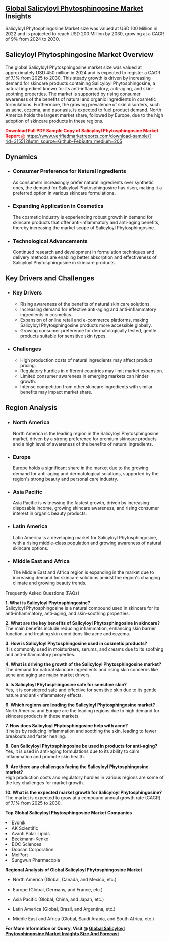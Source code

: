 <h2><a href="https://www.verifiedmarketreports.com/download-sample/?rid=315512&amp;utm_source=Github&amp;utm_medium=205" target="_blank">Global Salicyloyl Phytosphingosine Market</a> Insights</h2><p>Salicyloyl Phytosphingosine Market size was valued at USD 100 Million in 2022 and is projected to reach USD 200 Million by 2030, growing at a CAGR of 9% from 2024 to 2030.</p><p> <h2>Salicyloyl Phytosphingosine Market Overview</h2> <p>The global Salicyloyl Phytosphingosine market size was valued at approximately USD 450 million in 2024 and is expected to register a CAGR of 7.1% from 2025 to 2030. This steady growth is driven by increasing demand for skincare products containing Salicyloyl Phytosphingosine, a natural ingredient known for its anti-inflammatory, anti-aging, and skin-soothing properties. The market is supported by rising consumer awareness of the benefits of natural and organic ingredients in cosmetic formulations. Furthermore, the growing prevalence of skin disorders, such as acne, eczema, and psoriasis, is expected to fuel product demand. North America holds the largest market share, followed by Europe, due to the high adoption of skincare products in these regions.</p> <p><p><span class=""><span style="color: #ff0000;"><strong>Download Full PDF Sample Copy of Salicyloyl Phytosphingosine Market Report</strong> @ </span><a href="https://www.verifiedmarketreports.com/download-sample/?rid=315512&amp;utm_source=Github-Feb&amp;utm_medium=205" target="_blank">https://www.verifiedmarketreports.com/download-sample/?rid=315512&amp;utm_source=Github-Feb&amp;utm_medium=205</a></span></p></p> <h2>Dynamics</h2> <ul> <li><h3>Consumer Preference for Natural Ingredients</h3> As consumers increasingly prefer natural ingredients over synthetic ones, the demand for Salicyloyl Phytosphingosine has risen, making it a preferred option in various skincare formulations.</li> <li><h3>Expanding Application in Cosmetics</h3> The cosmetic industry is experiencing robust growth in demand for skincare products that offer anti-inflammatory and anti-aging benefits, thereby increasing the market scope of Salicyloyl Phytosphingosine.</li> <li><h3>Technological Advancements</h3> Continued research and development in formulation techniques and delivery methods are enabling better absorption and effectiveness of Salicyloyl Phytosphingosine in skincare products.</li> </ul> <h2>Key Drivers and Challenges</h2> <ul> <li><h3>Key Drivers</h3> <ul> <li>Rising awareness of the benefits of natural skin care solutions.</li> <li>Increasing demand for effective anti-aging and anti-inflammatory ingredients in cosmetics.</li> <li>Expansion of online retail and e-commerce platforms, making Salicyloyl Phytosphingosine products more accessible globally.</li> <li>Growing consumer preference for dermatologically tested, gentle products suitable for sensitive skin types.</li> </ul> </li> <li><h3>Challenges</h3> <ul> <li>High production costs of natural ingredients may affect product pricing.</li> <li>Regulatory hurdles in different countries may limit market expansion.</li> <li>Limited consumer awareness in emerging markets can hinder growth.</li> <li>Intense competition from other skincare ingredients with similar benefits may impact market share.</li> </ul> </li> </ul> <h2>Region Analysis</h2> <ul> <li><h3>North America</h3> North America is the leading region in the Salicyloyl Phytosphingosine market, driven by a strong preference for premium skincare products and a high level of awareness of the benefits of natural ingredients.</li> <li><h3>Europe</h3> Europe holds a significant share in the market due to the growing demand for anti-aging and dermatological solutions, supported by the region's strong beauty and personal care industry.</li> <li><h3>Asia Pacific</h3> Asia Pacific is witnessing the fastest growth, driven by increasing disposable income, growing skincare awareness, and rising consumer interest in organic beauty products.</li> <li><h3>Latin America</h3> Latin America is a developing market for Salicyloyl Phytosphingosine, with a rising middle-class population and growing awareness of natural skincare options.</li> <li><h3>Middle East and Africa</h3> The Middle East and Africa region is expanding in the market due to increasing demand for skincare solutions amidst the region's changing climate and growing beauty trends.</li> </ul> <p>Frequently Asked Questions (FAQs)</p> <p><strong>1. What is Salicyloyl Phytosphingosine?</strong><br> Salicyloyl Phytosphingosine is a natural compound used in skincare for its anti-inflammatory, anti-aging, and skin-soothing properties.</p> <p><strong>2. What are the key benefits of Salicyloyl Phytosphingosine in skincare?</strong><br> The main benefits include reducing inflammation, enhancing skin barrier function, and treating skin conditions like acne and eczema.</p> <p><strong>3. How is Salicyloyl Phytosphingosine used in cosmetic products?</strong><br> It is commonly used in moisturizers, serums, and creams due to its soothing and anti-inflammatory properties.</p> <p><strong>4. What is driving the growth of the Salicyloyl Phytosphingosine market?</strong><br> The demand for natural skincare ingredients and rising skin concerns like acne and aging are major market drivers.</p> <p><strong>5. Is Salicyloyl Phytosphingosine safe for sensitive skin?</strong><br> Yes, it is considered safe and effective for sensitive skin due to its gentle nature and anti-inflammatory effects.</p> <p><strong>6. Which regions are leading the Salicyloyl Phytosphingosine market?</strong><br> North America and Europe are the leading regions due to high demand for skincare products in these markets.</p> <p><strong>7. How does Salicyloyl Phytosphingosine help with acne?</strong><br> It helps by reducing inflammation and soothing the skin, leading to fewer breakouts and faster healing.</p> <p><strong>8. Can Salicyloyl Phytosphingosine be used in products for anti-aging?</strong><br> Yes, it is used in anti-aging formulations due to its ability to calm inflammation and promote skin health.</p> <p><strong>9. Are there any challenges facing the Salicyloyl Phytosphingosine market?</strong><br> High production costs and regulatory hurdles in various regions are some of the key challenges for market growth.</p> <p><strong>10. What is the expected market growth for Salicyloyl Phytosphingosine?</strong><br> The market is expected to grow at a compound annual growth rate (CAGR) of 7.1% from 2025 to 2030.</p> </p><p><strong>Top Global Salicyloyl Phytosphingosine Market Companies</strong></p><div data-test-id=""><p><li>Evonik</li><li> AK Scientific</li><li> Avanti Polar Lipids</li><li> Beckmann-Kenko</li><li> BOC Sciences</li><li> Doosan Corporation</li><li> MolPort</li><li> Sungwun Pharmacopia</li></p><div><strong>Regional Analysis of&nbsp;Global Salicyloyl Phytosphingosine Market</strong></div><ul><li dir="ltr"><p dir="ltr">North America&nbsp;(Global, Canada, and Mexico, etc.)</p></li><li dir="ltr"><p dir="ltr">Europe (Global, Germany, and France, etc.)</p></li><li dir="ltr"><p dir="ltr">Asia Pacific&nbsp;(Global, China, and Japan, etc.)</p></li><li dir="ltr"><p dir="ltr">Latin America&nbsp;(Global, Brazil, and Argentina, etc.)</p></li><li dir="ltr">Middle East and Africa&nbsp;(Global, Saudi Arabia, and South Africa, etc.)</li></ul><p><strong>For More Information or Query, Visit @&nbsp;</strong><strong><a href="https://www.verifiedmarketreports.com/product/salicyloyl-phytosphingosine-market/?utm_source=Github&amp;utm_medium=205" target="_blank">Global Salicyloyl Phytosphingosine Market Insights Size And Forecast</a></strong></p></div>
